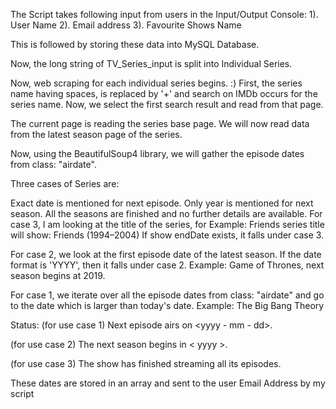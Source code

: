 The Script takes following input from users in the Input/Output Console: 1). User Name 2). Email address 3). Favourite Shows Name

This is followed by storing these data into MySQL Database.

Now, the long string of TV_Series_input is split into Individual Series.

Now, web scraping for each individual series begins. :) First, the series name having spaces, is replaced by '+' and search on IMDb occurs for the series name. Now, we select the first search result and read from that page.

The current page is reading the series base page. We will now read data from the latest season page of the series.

Now, using the BeautifulSoup4 library, we will gather the episode dates from class: "airdate".

Three cases of Series are:

Exact date is mentioned for next episode.
Only year is mentioned for next season.
All the seasons are finished and no further details are available.
For case 3, I am looking at the title of the series, for Example: Friends series title will show: Friends (1994–2004) If show endDate exists, it falls under case 3.

For case 2, we look at the first episode date of the latest season. If the date format is 'YYYY', then it falls under case 2. Example: Game of Thrones, next season begins at 2019.

For case 1, we iterate over all the episode dates from class: "airdate" and go to the date which is larger than today's date. Example: The Big Bang Theory

Status: (for use case 1) Next episode airs on <yyyy - mm - dd>.

(for use case 2) The next season begins in < yyyy >.

(for use case 3) The show has finished streaming all its episodes.

These dates are stored in an array and sent to the user Email Address by my script
